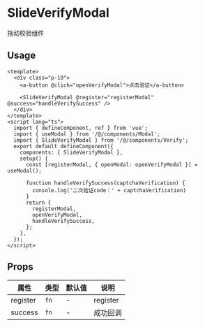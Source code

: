 # SlideVerifyModal

拖动校验组件

## Usage

```vue
<template>
  <div class="p-10">
    <a-button @click="openVerifyModal">点击验证</a-button>
    
    <SlideVerifyModal @register="registerModal" @success="handleVerifySuccess" />
  </div>
</template>
<script lang="ts">
  import { defineComponent, ref } from 'vue';
  import { useModal } from '/@/components/Modal';
  import { SlideVerifyModal } from '/@/components/Verify';
  export default defineComponent({
    components: { SlideVerifyModal },
    setup() {
      const [registerModal, { openModal: openVerifyModal }] = useModal();
      
      function handleVerifySuccess(captchaVerification) {
        console.log('二次验证code：' + captchaVerification)
      }
      return {
        registerModal,
        openVerifyModal,
        handleVerifySuccess,
      };
    },
  });
</script>
```

## Props

| 属性         | 类型              | 默认值    | 说明        |
| ------------ |-----------------|--------|-----------|
| register     | `fn`            | -      | register  |
| success      | `fn`            | -      | 成功回调      |
